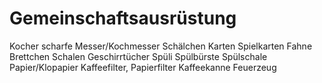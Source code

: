 # Gemeinschaftsausrüstung
Kocher
scharfe Messer/Kochmesser
Schälchen
Karten
Spielkarten
Fahne
Brettchen
Schalen
Geschirrtücher
Spüli
Spülbürste
Spülschale
Papier/Klopapier
Kaffeefilter, Papierfilter
Kaffeekanne
Feuerzeug
